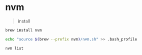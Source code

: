 # nvm

> install

``` bash
brew install nvm

echo "source $(brew --prefix nvm)/nvm.sh" >> .bash_profile

nvm list
```


